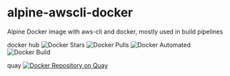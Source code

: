 # alpine-awscli-docker

Alpine Docker image with aws-cli and docker, mostly used in build pipelines

docker hub
![Docker Stars](https://img.shields.io/docker/stars/xhochn/alpine-awscli-docker.svg) ![Docker Pulls](https://img.shields.io/docker/pulls/xhochn/alpine-awscli-docker.svg) ![Docker Automated](https://img.shields.io/docker/automated/xhochn/alpine-awscli-docker.svg?maxAge=2592000) ![Docker Build](https://img.shields.io/docker/build/xhochn/alpine-awscli-docker.svg)

quay
[![Docker Repository on Quay](https://quay.io/repository/xhochn/alpine-awscli-docker/status "Docker Repository on Quay")](https://quay.io/repository/xhochn/alpine-awscli-docker)
